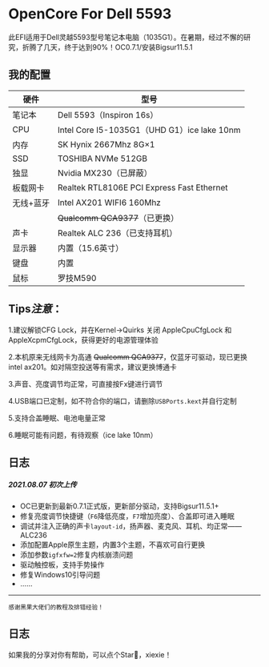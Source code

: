 # OpenCore For Dell 5593
此EFI适用于Dell灵越5593型号笔记本电脑（1035G1）。在暑期，经过不懈的研究，折腾了几天，终于达到90%！OC0.7.1/安装Bigsur11.5.1

## 我的配置
| 硬件 |型号  |
|--|--|
| 笔记本 | Dell 5593（Inspiron 16s） |
| CPU | Intel Core I5-1035G1（UHD G1）ice lake 10nm |
| 内存 | SK Hynix 2667Mhz 8G×1|
|SSD| TOSHIBA NVMe  512GB |
| 独显 | Nvidia MX230（已屏蔽）|
| 板载网卡 |Realtek RTL8106E PCI Express Fast Ethernet |
|  无线+蓝牙| Intel AX201 WIFI6 160Mhz|
|  |~~Qualcomm QCA9377~~（已更换）|
| 声卡 |Realtek ALC 236（已支持耳机） |
| 显示器 |内置（15.6英寸） |
|  键盘|内置 |
|  鼠标| 罗技M590|
## Tips*注意*：
1.建议解锁CFG Lock，并在Kernel->Quirks 关闭 AppleCpuCfgLock 和 AppleXcpmCfgLock，获得更好的电源管理体验

2.本机原来无线网卡为高通 ~~Qualcomm QCA9377~~，仅蓝牙可驱动，现已更换intel ax201。如对隔空投送等有需求，建议更换博通卡

3.声音、亮度调节均正常，可直接按Fx键进行调节

4.USB端口已定制，如不符合你的端口，请删除`USBPorts.kext`并自行定制

5.支持合盖睡眠、电池电量正常

6.睡眠可能有问题，有待观察（ice lake 10nm）

## 日志
##### 2021.08.07 初次上传
- OC已更新到最新0.7.1正式版，更新部分驱动，支持Bigsur11.5.1+
- 修复亮度调节快捷键（`F6`降低亮度，`F7`增加亮度）、合盖即可进入睡眠
- 调试并注入正确的声卡`layout-id`，扬声器、麦克风、耳机、均正常——ALC236
- 添加配置Apple原生主题，内置3个主题，不喜欢可自行更换
- 添加参数`igfxfw=2`修复内核崩溃问题
- 驱动触控板，支持手势操作
- 修复Windows10引导问题
- ……
---
	感谢黑果大佬们的教程及排错经验！
## 日志
如果我的分享对你有帮助，可以点个Star🌟，xiexie！
